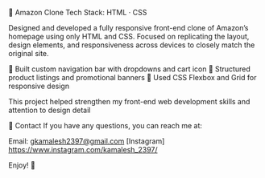 🛒 Amazon Clone
Tech Stack: HTML · CSS

Designed and developed a fully responsive front-end clone of Amazon’s homepage using only HTML and CSS. Focused on replicating the layout, design elements, and responsiveness across devices to closely match the original site.

🔹 Built custom navigation bar with dropdowns and cart icon
🔹 Structured product listings and promotional banners
🔹 Used CSS Flexbox and Grid for responsive design


This project helped strengthen my front-end web development skills and attention to design detail

👋 Contact
If you have any questions, you can reach me at:

Email: gkamalesh2397@gmail.com
[Instagram] https://www.instagram.com/kamalesh_2397/


Enjoy! 🚀
